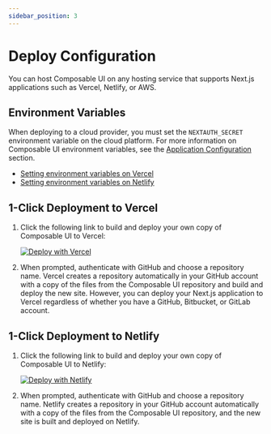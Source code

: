 ```yaml
---
sidebar_position: 3
---
```


# Deploy Configuration

You can host Composable UI on any hosting service that supports Next.js applications such as Vercel, Netlify, or AWS.

## Environment Variables

When deploying to a cloud provider, you must set the `NEXTAUTH_SECRET` environment variable on the cloud platform. For more information on Composable UI environment variables, see the [Application Configuration](../essentials/configuration.md) section.
- [Setting environment variables on Vercel](https://vercel.com/docs/concepts/projects/environment-variables)
- [Setting environment variables on Netlify](https://docs.netlify.com/environment-variables/overview/)

## 1-Click Deployment to Vercel

1. Click the following link to build and deploy your own copy of Composable UI to Vercel:

    [![Deploy with Vercel](https://vercel.com/button)](https://vercel.com/new/clone?repository-url=https%3A%2F%2Fgithub.com%2Fcomposable-com%2Fcomposable-ui&root-directory=composable-ui&project-name=composable-ui&repository-name=composable-ui&demo-title=Composable%20UI&demo-description=Open%20Source%20React%20Storefront%20for%20Composable%20Commerce&demo-url=https%3A%2F%2Fstorefront.composable.com%2F&demo-image=https%3A%2F%2Fstorefront.composable.com%2Fimg%2Fdemo_image.png&envDescription=Enter%20your%20NEXTAUTH_SECRET.&env=NEXTAUTH_SECRET&envLink=https%3A%2F%2Fnext-auth.js.org%2Fconfiguration%2Foptions%23nextauth_secret)

1. When prompted, authenticate with GitHub and choose a repository name.
Vercel creates a repository automatically in your GitHub account with a copy of the files from the Composable UI repository and build and deploy the new site. However, you can deploy your Next.js application to Vercel regardless of whether you have a GitHub, Bitbucket, or GitLab account.

## 1-Click Deployment to Netlify

1. Click the following link to build and deploy your own copy of Composable UI to  Netlify:

    [![Deploy with Netlify](https://www.netlify.com/img/deploy/button.svg)](https://app.netlify.com/start/deploy?repository=https://github.com/composable-com/composable-ui&base=composable-ui#PNPM_FLAGS=--shamefully-hoist)

1. When prompted, authenticate with GitHub and choose a repository name.
Netlify creates a repository in your GitHub account automatically with a copy of the files from the Composable UI repository, and the new site is built and deployed on Netlify.

